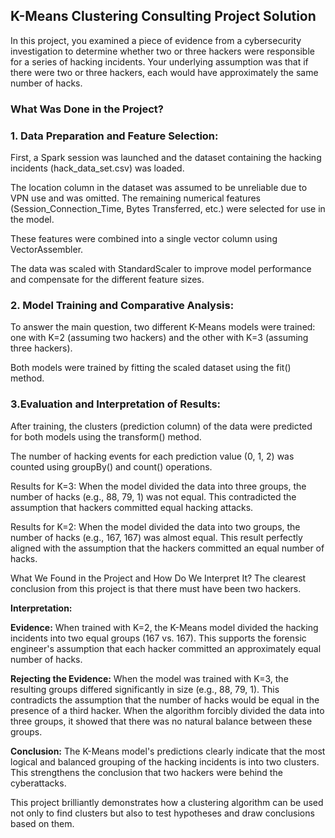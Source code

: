 ## K-Means Clustering Consulting Project Solution
In this project, you examined a piece of evidence from a cybersecurity investigation to determine whether two or three hackers were responsible for a series of hacking incidents. Your underlying assumption was that if there were two or three hackers, each would have approximately the same number of hacks.

### What Was Done in the Project?
###  1. Data Preparation and Feature Selection:

First, a Spark session was launched and the dataset containing the hacking incidents (hack_data_set.csv) was loaded.

The location column in the dataset was assumed to be unreliable due to VPN use and was omitted. The remaining numerical features (Session_Connection_Time, Bytes Transferred, etc.) were selected for use in the model.

These features were combined into a single vector column using VectorAssembler.

The data was scaled with StandardScaler to improve model performance and compensate for the different feature sizes.

### 2. Model Training and Comparative Analysis:

To answer the main question, two different K-Means models were trained: one with K=2 (assuming two hackers) and the other with K=3 (assuming three hackers).

Both models were trained by fitting the scaled dataset using the fit() method.

###  3.Evaluation and Interpretation of Results:

After training, the clusters (prediction column) of the data were predicted for both models using the transform() method.

The number of hacking events for each prediction value (0, 1, 2) was counted using groupBy() and count() operations.

Results for K=3: When the model divided the data into three groups, the number of hacks (e.g., 88, 79, 1) was not equal. This contradicted the assumption that hackers committed equal hacking attacks.

Results for K=2: When the model divided the data into two groups, the number of hacks (e.g., 167, 167) was almost equal. This result perfectly aligned with the assumption that the hackers committed an equal number of hacks.

What We Found in the Project and How Do We Interpret It?
The clearest conclusion from this project is that there must have been two hackers.

**Interpretation:**

**Evidence:** 
When trained with K=2, the K-Means model divided the hacking incidents into two equal groups (167 vs. 167). This supports the forensic engineer's assumption that each hacker committed an approximately equal number of hacks.

**Rejecting the Evidence:**
When the model was trained with K=3, the resulting groups differed significantly in size (e.g., 88, 79, 1). This contradicts the assumption that the number of hacks would be equal in the presence of a third hacker. When the algorithm forcibly divided the data into three groups, it showed that there was no natural balance between these groups.

**Conclusion:**
The K-Means model's predictions clearly indicate that the most logical and balanced grouping of the hacking incidents is into two clusters. This strengthens the conclusion that two hackers were behind the cyberattacks.

This project brilliantly demonstrates how a clustering algorithm can be used not only to find clusters but also to test hypotheses and draw conclusions based on them.